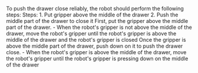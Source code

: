 To push the drawer close reliably, the robot should perform the following steps:
    Steps:  1. Put gripper above the middle of the drawer  2. Push the middle part of the drawer to close it
    First, put the gripper above the middle part of the drawer.
    - When the robot's gripper is not above the middle of the drawer, move the robot's gripper until the robot's gripper is above the middle of the drawer and the robot's gripper is closed
    Once the gripper is above the middle part of the drawer, push down on it to push the drawer close.
    - When the robot's gripper is above the middle of the drawer, move the robot's gripper until the robot's gripper is pressing down on the middle of the drawer